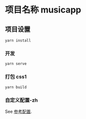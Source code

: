 # 项目名称 musicapp

## 项目设置
```
yarn install
```

### 开发
```
yarn serve
```

### 打包 css1
```
yarn build
```

### 自定义配置-zh
See [参考配置](https://cli.vuejs.org/zh/config/).
